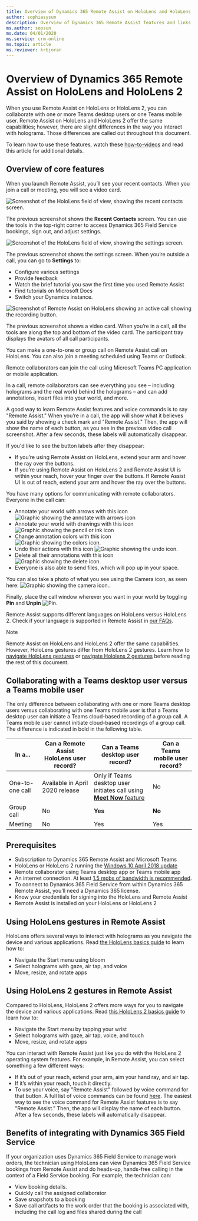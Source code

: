 ```yaml
---
title: Overview of Dynamics 365 Remote Assist on HoloLens and HoloLens 2
author: sophiasysun
description: Overview of Dynamics 365 Remote Assist features and links to HoloLens and HoloLens 2 gestures 
ms.author: sopsun
ms.date: 04/01/2020
ms.service: crm-online
ms.topic: article
ms.reviewer: krbjoran
---
```

# Overview of Dynamics 365 Remote Assist on HoloLens and HoloLens 2

When you use Remote Assist on HoloLens or HoloLens 2, you can collaborate with one or more Teams desktop users or one Teams mobile user. Remote Assist on HoloLens and HoloLens 2 offer the same capabilities; however, there are slight differences in the way you interact with holograms. Those differences are called out throughout this document. 

To learn how to use these features, watch these [how-to-videos](videos.md) and read this article for additional details.  

## Overview of core features

When you launch Remote Assist, you’ll see your recent contacts. When you join a call or meeting, you will see a video card.  

![Screenshot of the HoloLens field of view, showing the recent contacts screen.](media/HL2-01.01-contacts.png)

The previous screenshot shows the **Recent Contacts** screen. You can use the tools in the top-right corner to access Dynamics 365 Field Service bookings, sign out, and adjust settings.

 ![Screenshot of the HoloLens field of view, showing the settings screen.](media/RAHL_Settings.png "Settings")

The previous screenshot shows the settings screen. When you’re outside a call, you can go to **Settings** to: 

- Configure various settings
- Provide feedback
- Watch the brief tutorial you saw the first time you used Remote Assist
- Find tutorials on Microsoft Docs
- Switch your Dynamics instance.  

 ![Screenshot of Remote Assist on HoloLens showing an active call showing the recording button.](media/RAHL_VideoCard_WithRecordButton.png)

The previous screenshot shows a video card. When you’re in a call, all the tools are along the top and bottom of the video card. The participant tray displays the avatars of all call participants.  

You can make a one-to-one or group call on Remote Assist call on HoloLens. You can also join a meeting scheduled using Teams or Outlook. 

Remote collaborators can join the call using Microsoft Teams PC application or mobile application.  

In a call, remote collaborators can see everything you see – including holograms and the real world behind the holograms – and can add annotations, insert files into your world, and more.   

A good way to learn Remote Assist features and voice commands is to say "Remote Assist." When you’re in a call, the app will show what it believes you said by showing a check mark and "Remote Assist." Then, the app will show the name of each button, as you see in the previous video call screenshot. After a few seconds, these labels will automatically disappear. 

If you'd like to see the button labels after they disappear: 
- If you’re using Remote Assist on HoloLens, extend your arm and hover the ray over the buttons.
- If you’re using Remote Assist on HoloLens 2 and Remote Assist UI is within your reach, hover your finger over the buttons. If Remote Assist UI is out of reach, extend your arm and hover the ray over the buttons.

You have many options for communicating with remote collaborators. Everyone in the call can: 
- Annotate your world with arrows with this icon ![Graphic showing the annotate with arrows icon](media/RAHL_Arrow.png "Arrow") 
- Annotate your world with drawings with this icon ![Graphic showing the pencil or ink icon](media/RAHL_Ink.png "Ink") 
- Change annotation colors with this icon ![Graphic showing the colors icon.](media/RAHL_Color.png "Colors")
- Undo their actions with this icon ![Graphic showing the undo icon.](media/RAHL_Undo.png "Undo") 
- Delete all their annotations with this icon ![Graphic showing the delete icon.](media/RAHL_Trash.png "Delete")
- Everyone is also able to send files, which will pop up in your space.  

You can also take a photo of what you see using the Camera icon, as seen here: ![Graphic showing the camera icon.](media/RAHL_Camera.png "Camera"). 

Finally, place the call window wherever you want in your world by toggling **Pin** and **Unpin** ![Pin](media/RAHL_Pin.png "Pin"). 

Remote Assist supports different languages on HoloLens versus HoloLens 2. Check if your language is supported in Remote Assist in [our FAQs](https://docs.microsoft.com/dynamics365/mixed-reality/remote-assist/faq#what-languages-is-dynamics-365-remote-assist-hololens-available-in).

> [!Note]
> Remote Assist on HoloLens and HoloLens 2 offer the same capabilities. However, HoloLens gestures differ from HoloLens 2 gestures. Learn how to [navigate HoloLens gestures](https://docs.microsoft.com/hololens/hololens1-basic-usage) or [navigate Hololens 2 gestures](https://docs.microsoft.com/hololens/hololens2-basic-usage) before reading the rest of this document.


## Collaborating with a Teams desktop user versus a Teams mobile user

The only difference between collaborating with one or more Teams desktop users versus collaborating with one Teams mobile user is that a Teams desktop user can initiate a Teams cloud-based recording of a group call. A Teams mobile user cannot initiate cloud-based recordings of a group call. The difference is indicated in bold in the following table. 

| In a...  |Can a Remote Assist HoloLens user record?     |  Can a Teams desktop user record? |  Can a Teams mobile user record?  |  
|---|---|---|---| 
|  One-to-one call |  Available in April 2020 release |  Only if Teams desktop user initiates call using [**Meet Now** feature](https://docs.microsoft.com/dynamics365/mixed-reality/remote-assist/teams-pc-all#method-2-cloud-based-recording-for-one-to-one-calls-using-teams-meet-now-feature) |  No |   
|  Group call |  No | **Yes** |  **No**|   
|  Meeting | No  |  Yes | Yes  |   



## Prerequisites

- Subscription to Dynamics 365 Remote Assist and Microsoft Teams
- HoloLens or HoloLens 2 running the [Windows 10 April 2018 update](requirements.md) 
- Remote collaborator using Teams desktop app or Teams mobile app  
- An internet connection. At least [1.5 mpbs of bandwidth is recommended](https://docs.microsoft.com/microsoftteams/upgrade-prepare-environment-prepare-network#bandwidth-planning).
- To connect to Dynamics 365 Field Service from within Dynamics 365 Remote Assist, you’ll need a Dynamics 365 license. 
- Know your credentials for signing into the HoloLens and Remote Assist 
- Remote Assist is installed on your HoloLens or HoloLens 2 

## Using HoloLens gestures in Remote Assist 

HoloLens offers several ways to interact with holograms as you navigate the device and various applications. Read [the HoloLens basics guide](https://docs.microsoft.com/hololens/hololens1-basic-usage) to learn how to:

- Navigate the Start menu using bloom
- Select holograms with gaze, air tap, and voice
- Move, resize, and rotate apps

## Using HoloLens 2 gestures in Remote Assist 

Compared to HoloLens, HoloLens 2 offers more ways for you to navigate the device and various applications. Read [this HoloLens 2 basics guide](https://docs.microsoft.com/hololens/hololens2-basic-usage) to learn how to:

- Navigate the Start menu by tapping your wrist
- Select holograms with gaze, air tap, voice, and touch
- Move, resize, and rotate apps

You can interact with Remote Assist just like you do with the HoloLens 2 operating system features. For example, in Remote Assist, you can select something a few different ways:

- If it’s out of your reach, extend your arm, aim your hand ray, and air tap.    
- If it’s within your reach, touch it directly. 
- To use your voice, say "Remote Assist" followed by voice command for that button. A full list of voice commands can be found [here](voice-commands-hololens.md). The easiest way to see the voice command for Remote Assist features is to say "Remote Assist." Then, the app will display the name of each button. After a few seconds, these labels will automatically disappear. 

## Benefits of integrating with Dynamics 365 Field Service  
If your organization uses Dynamics 365 Field Service to manage work orders, the technician using HoloLens can view Dynamics 365 Field Service bookings from Remote Assist and do heads-up, hands-free calling in the context of a Field Service booking. For example, the technician can: 
- View booking details.
- Quickly call the assigned collaborator  
- Save snapshots to a booking
- Save call artifacts to the work order that the booking is associated with, including the call log and files shared during the call


